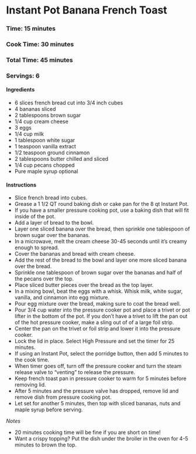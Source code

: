 # Instant Pot Banana French Toast
### Time: 15 minutes
### Cook Time: 30 minutes
### Total Time: 45 minutes 
### Servings: 6

#### Ingredients
+ 6 slices french bread cut into 3/4 inch cubes
+ 4 bananas sliced
+ 2 tablespoons brown sugar
+ 1/4 cup cream cheese
+ 3 eggs
+ 1/4 cup milk
+ 1 tablespoon white sugar
+ 1 teaspoon vanilla extract
+ 1/2 teaspoon ground cinnamon
+ 2 tablespoons butter chilled and sliced
+ 1/4 cup pecans chopped
+ Pure maple syrup optional

#### Instructions
+ Slice french bread into cubes.
+ Grease a 1 1/2 QT round baking dish or cake pan for the 8 qt Instant Pot. 
+ If you have a smaller pressure cooking pot, use a baking dish that will fit inside of the pot.
+ Add a layer of bread to the bowl. 
+ Layer one sliced banana over the bread, then sprinkle one tablespoon of brown sugar over the bananas.
+ In a microwave, melt the cream cheese 30-45 seconds until it’s creamy enough to spread.
+ Cover the bananas and bread with cream cheese.
+ Add the rest of the bread to the bowl and layer one more sliced banana over the bread.
+ Sprinkle one tablespoon of brown sugar over the bananas and half of the pecans over the top.
+ Place sliced butter pieces over the bread as the top layer.
+ In a mixing bowl, beat the eggs with a whisk. Whisk milk, white sugar, vanilla, and cinnamon into egg mixture.
+ Pour egg mixture over the bread, making sure to coat the bread well.
+ Pour 3/4 cup water into the pressure cooker pot and place a trivet or pot lifter in the bottom of the pot. If you don’t have a trivet to lift the pan out of the hot pressure cooker, make a sling out of of a large foil strip.
+ Center the pan on the trivet or foil strip and lower it into the pressure cooker.
+ Lock the lid in place. Select High Pressure and set the timer for 25 minutes.
+ If using an Instant Pot, select the porridge button, then add 5 minutes to the cook time.
+ When timer goes off, turn off the pressure cooker and turn the steam release valve to “venting” to release the pressure.
+ Keep french toast pan in pressure cooker to warm for 5 minutes before removing lid.
+ After 5 minutes and the pressure valve has dropped, remove lid and remove dish from pressure cooking pot.
+ Let set for another 5 minutes, then top with sliced bananas, nuts and maple syrup before serving.

*Notes* 
+ 20 minutes cooking time will be fine if you are short on time! 
+ Want a crispy topping? Put the dish under the broiler in the oven for 4-5 minutes to brown the top. 
